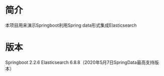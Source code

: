 # 简介
本项目用来演示Springboot利用Spring data形式集成Elasticsearch
# 版本
Springboot 2.2.6
Elasticsearch 6.8.8（2020年5月7日SpringData最高支持版本）